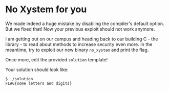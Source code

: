 # No Xystem for you

We made indeed a huge mistake by disabling the compiler's default option.
But we fixed that!
Now your previous exploit should not work anymore.

I am getting out on our campus and heading back to our building C - the library - to read about methods to increase security even more.
In the meantime, try to exploit our new binary `no_xystem` and print the flag.

Once more, edit the provided `solution` template!

Your solution should look like:

```
$ ./solution
FLAG{some letters and digits}
```
